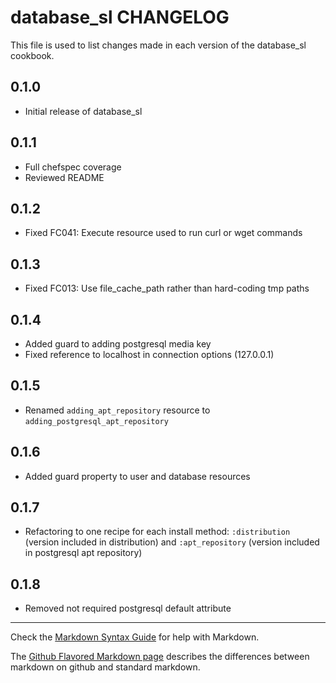 database_sl CHANGELOG
=====================

This file is used to list changes made in each version of the database_sl cookbook.

0.1.0
-----
- Initial release of database_sl

0.1.1
-----
- Full chefspec coverage
- Reviewed README

0.1.2
-----
- Fixed FC041: Execute resource used to run curl or wget commands

0.1.3
-----
- Fixed FC013: Use file_cache_path rather than hard-coding tmp paths

0.1.4
-----
- Added guard to adding postgresql media key
- Fixed reference to localhost in connection options (127.0.0.1)

0.1.5
-----
- Renamed `adding_apt_repository` resource to `adding_postgresql_apt_repository`

0.1.6
-----
- Added guard property to user and database resources

0.1.7
-----
- Refactoring to one recipe for each install method: `:distribution` (version
  included in distribution) and `:apt_repository` (version included in
  postgresql apt repository)

0.1.8
-----
- Removed not required postgresql default attribute

- - -
Check the [Markdown Syntax Guide](http://daringfireball.net/projects/markdown/syntax) for help with Markdown.

The [Github Flavored Markdown page](http://github.github.com/github-flavored-markdown/) describes the differences between markdown on github and standard markdown.
